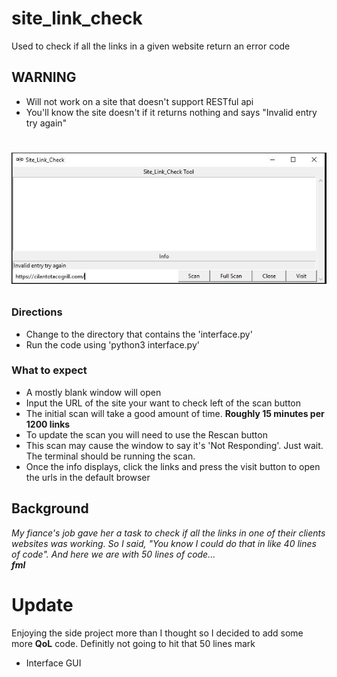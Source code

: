 # site_link_check
Used to check if all the links in a given website return an error code
## WARNING
* Will not work on a site that doesn't support RESTful api
* You'll know the site doesn't if it returns nothing and says "Invalid entry try again"
# <p><img src="./img/NoRESTfulAPIExample.jpg" width="550"></p>
### Directions
* Change to the directory that contains the 'interface.py'
* Run the code using 'python3 interface.py'
### What to expect
* A mostly blank window will open
* Input the URL of the site your want to check left of the scan button
* The initial scan will take a good amount of time. __Roughly 15 minutes per 1200 links__
* To update the scan you will need to use the Rescan button
* This scan may cause the window to say it's 'Not Responding'. Just wait. The terminal should be running the scan.
* Once the info displays, click the links and press the visit button to open the urls in the default browser
## Background
*My fiance's job gave her a task to check if all the links in one of their clients websites was working. So I said, "You know I could do that in like 40 lines of code". And here we are with 50 lines of code...
<br/>
__fml__*
# Update
Enjoying the side project more than I thought so I decided to add some more __QoL__ code. Definitly not going to hit that 50 lines mark
* Interface GUI
